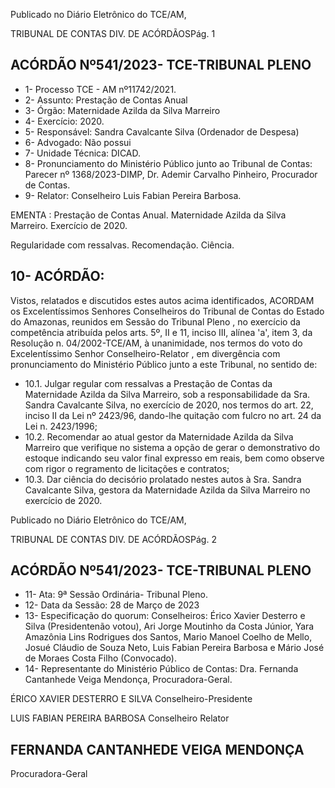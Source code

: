 Publicado  no  Diário  Eletrônico do TCE/AM,

TRIBUNAL DE CONTAS DIV. DE ACÓRDÃOSPág. 1

## ACÓRDÃO Nº541/2023- TCE-TRIBUNAL PLENO

- 1- Processo TCE - AM nº11742/2021.
- 2- Assunto: Prestação de Contas Anual
- 3- Órgão: Maternidade Azilda da Silva Marreiro
- 4- Exercício: 2020.
- 5- Responsável: Sandra Cavalcante Silva (Ordenador de Despesa)
- 6- Advogado: Não possui
- 7- Unidade Técnica: DICAD.
- 8- Pronunciamento  do  Ministério  Público  junto  ao  Tribunal  de  Contas: Parecer  nº 1368/2023-DIMP, Dr. Ademir Carvalho Pinheiro, Procurador de Contas.
- 9- Relator: Conselheiro Luis Fabian Pereira Barbosa.

EMENTA : Prestação de Contas Anual. Maternidade Azilda da Silva Marreiro. Exercício de 2020.

Regularidade com ressalvas. Recomendação. Ciência.

## 10-  ACÓRDÃO:

Vistos, relatados e discutidos estes autos acima identificados, ACORDAM os Excelentíssimos Senhores Conselheiros do Tribunal de Contas do Estado do Amazonas, reunidos em Sessão do Tribunal Pleno , no exercício da competência atribuída pelos arts. 5º, II e 11, inciso III, alínea 'a', item 3, da Resolução n. 04/2002-TCE/AM, à unanimidade, nos termos do voto do Excelentíssimo Senhor Conselheiro-Relator , em divergência com pronunciamento do Ministério Público junto a este Tribunal, no sentido de:

- 10.1. Julgar regular com ressalvas a Prestação de Contas da Maternidade Azilda  da  Silva  Marreiro,  sob  a  responsabilidade  da Sra. Sandra Cavalcante Silva, no exercício de 2020, nos termos do art. 22, inciso II da Lei nº 2423/96, dando-lhe quitação com fulcro no art. 24 da Lei n. 2423/1996;
- 10.2. Recomendar ao atual gestor da Maternidade Azilda da Silva Marreiro que verifique no sistema a opção de gerar o demonstrativo do estoque  indicando  seu  valor  final  expresso  em  reais,  bem  como observe com rigor o regramento de licitações e contratos;
- 10.3. Dar ciência do  decisório prolatado nestes  autos à Sra. Sandra Cavalcante Silva, gestora da Maternidade Azilda da Silva Marreiro no exercício de 2020.

Publicado  no  Diário  Eletrônico do TCE/AM,

TRIBUNAL DE CONTAS DIV. DE ACÓRDÃOSPág. 2

## ACÓRDÃO Nº541/2023- TCE-TRIBUNAL PLENO

- 11-  Ata: 9ª Sessão Ordinária- Tribunal Pleno.
- 12-  Data da Sessão: 28 de Março de 2023
- 13-  Especificação do quorum: Conselheiros: Érico Xavier Desterro e Silva (Presidentenão votou), Ari Jorge Moutinho da Costa Júnior, Yara Amazônia Lins Rodrigues dos Santos,  Mario  Manoel  Coelho  de  Mello,  Josué  Cláudio  de  Souza  Neto,  Luis  Fabian Pereira Barbosa e Mário José de Moraes Costa Filho (Convocado).
- 14-  Representante do Ministério Público de Contas: Dra. Fernanda Cantanhede Veiga Mendonça, Procuradora-Geral.

ÉRICO XAVIER DESTERRO E SILVA Conselheiro-Presidente

LUIS FABIAN PEREIRA BARBOSA Conselheiro Relator

## FERNANDA CANTANHEDE VEIGA MENDONÇA

Procuradora-Geral